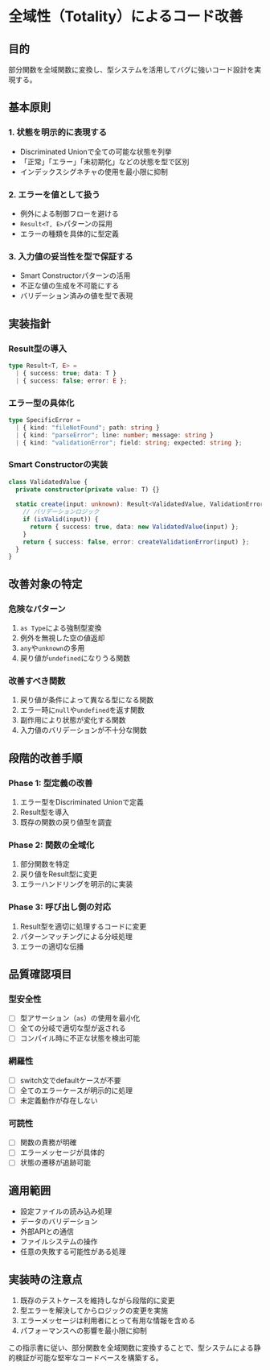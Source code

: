 # 全域性（Totality）によるコード改善

## 目的
部分関数を全域関数に変換し、型システムを活用してバグに強いコード設計を実現する。

## 基本原則

### 1. 状態を明示的に表現する
- Discriminated Unionで全ての可能な状態を列挙
- 「正常」「エラー」「未初期化」などの状態を型で区別
- インデックスシグネチャの使用を最小限に抑制

### 2. エラーを値として扱う
- 例外による制御フローを避ける
- `Result<T, E>`パターンの採用
- エラーの種類を具体的に型定義

### 3. 入力値の妥当性を型で保証する
- Smart Constructorパターンの活用
- 不正な値の生成を不可能にする
- バリデーション済みの値を型で表現

## 実装指針

### Result型の導入
```typescript
type Result<T, E> = 
  | { success: true; data: T }
  | { success: false; error: E };
```

### エラー型の具体化
```typescript
type SpecificError = 
  | { kind: "fileNotFound"; path: string }
  | { kind: "parseError"; line: number; message: string }
  | { kind: "validationError"; field: string; expected: string };
```

### Smart Constructorの実装
```typescript
class ValidatedValue {
  private constructor(private value: T) {}
  
  static create(input: unknown): Result<ValidatedValue, ValidationError> {
    // バリデーションロジック
    if (isValid(input)) {
      return { success: true, data: new ValidatedValue(input) };
    }
    return { success: false, error: createValidationError(input) };
  }
}
```

## 改善対象の特定

### 危険なパターン
1. `as Type`による強制型変換
2. 例外を無視した空の値返却
3. `any`や`unknown`の多用
4. 戻り値が`undefined`になりうる関数

### 改善すべき関数
1. 戻り値が条件によって異なる型になる関数
2. エラー時に`null`や`undefined`を返す関数
3. 副作用により状態が変化する関数
4. 入力値のバリデーションが不十分な関数

## 段階的改善手順

### Phase 1: 型定義の改善
1. エラー型をDiscriminated Unionで定義
2. Result型を導入
3. 既存の関数の戻り値型を調査

### Phase 2: 関数の全域化
1. 部分関数を特定
2. 戻り値をResult型に変更
3. エラーハンドリングを明示的に実装

### Phase 3: 呼び出し側の対応
1. Result型を適切に処理するコードに変更
2. パターンマッチングによる分岐処理
3. エラーの適切な伝播

## 品質確認項目

### 型安全性
- [ ] 型アサーション（`as`）の使用を最小化
- [ ] 全ての分岐で適切な型が返される
- [ ] コンパイル時に不正な状態を検出可能

### 網羅性
- [ ] switch文でdefaultケースが不要
- [ ] 全てのエラーケースが明示的に処理
- [ ] 未定義動作が存在しない

### 可読性
- [ ] 関数の責務が明確
- [ ] エラーメッセージが具体的
- [ ] 状態の遷移が追跡可能

## 適用範囲
- 設定ファイルの読み込み処理
- データのバリデーション
- 外部APIとの通信
- ファイルシステムの操作
- 任意の失敗する可能性がある処理

## 実装時の注意点
1. 既存のテストケースを維持しながら段階的に変更
2. 型エラーを解決してからロジックの変更を実施
3. エラーメッセージは利用者にとって有用な情報を含める
4. パフォーマンスへの影響を最小限に抑制

この指示書に従い、部分関数を全域関数に変換することで、型システムによる静的検証が可能な堅牢なコードベースを構築する。
